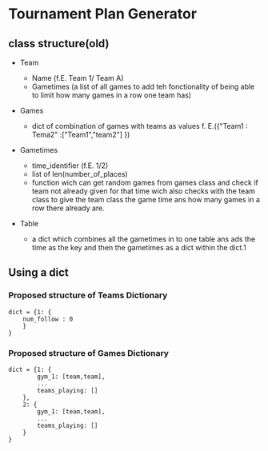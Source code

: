 # Tournament Plan Generator

## class structure(old)

- Team
    - Name (f.E. Team 1/ Team A)
    - Gametimes (a list of all games to add teh fonctionality of being able to limit how many games in a row one team has)

- Games
    - dict of combination of games with teams as values f. E.({"Team1 : Tema2" :["Team1","team2"] })

- Gametimes
    - time_identifier (f.E. 1/2)
    - list of len(number_of_places)
    - function wich can get random games from games class and check if team not already given for that time wich also checks with the team class to give the team class the game time ans how many games in a row there already are.

- Table
    - a dict which combines all the gametimes in to one table ans ads the time as the key and then the gametimes as a dict within the dict.1

## Using a dict

### Proposed structure of Teams Dictionary

````
dict = {1: {
    num_follow : 0
    }
}
````

### Proposed structure of Games Dictionary

````
dict = {1: {
        gym_1: [team,team],
        ...
        teams_playing: []
    },
    2: {
        gym_1: [team,team],
        ...
        teams_playing: []
    }
}
````